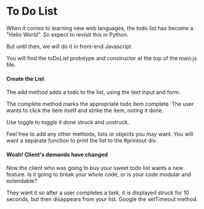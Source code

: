 To Do List
==========

When it comes to learning new web languages, the todo list has become a "Hello World". So expect to revisit this in Python.

But until then, we will do it in front-end Javascript.

You will find the toDoList prototype and constructor at the top of the main.js file.

#### Create the List

The add method adds a todo to the list, using the text input and form.  

The complete method marks the appropriate todo item complete. The user wants to click the item itself and strike the item, noting it done.  

Use toggle to toggle it done struck and unstruck.  

Feel free to add any other methods, lists or objects you may want. You will want a separate function to print the list to the #printout div.

#### Woah! Client's demands have changed

Now the client who was going to buy your sweet todo list wants a new feature. Is it going to break your whole code, or is your code modular and extendable?

They want it so after a user completes a task, it is displayed struck for 10 seconds, but then disappears from your list. Google the setTimeout method.
